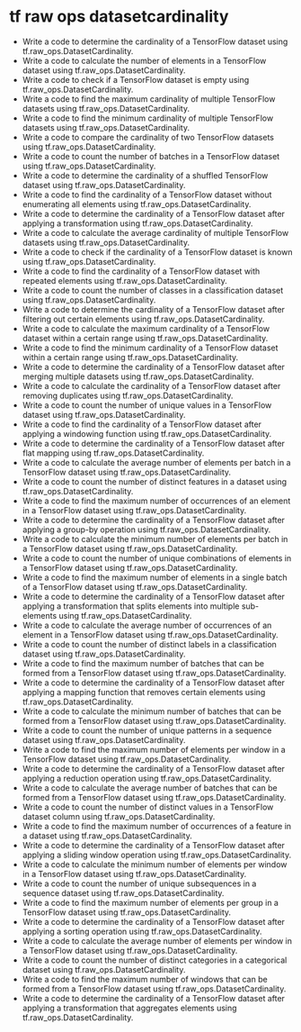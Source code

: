 # tf raw ops datasetcardinality

- Write a code to determine the cardinality of a TensorFlow dataset using tf.raw_ops.DatasetCardinality.
- Write a code to calculate the number of elements in a TensorFlow dataset using tf.raw_ops.DatasetCardinality.
- Write a code to check if a TensorFlow dataset is empty using tf.raw_ops.DatasetCardinality.
- Write a code to find the maximum cardinality of multiple TensorFlow datasets using tf.raw_ops.DatasetCardinality.
- Write a code to find the minimum cardinality of multiple TensorFlow datasets using tf.raw_ops.DatasetCardinality.
- Write a code to compare the cardinality of two TensorFlow datasets using tf.raw_ops.DatasetCardinality.
- Write a code to count the number of batches in a TensorFlow dataset using tf.raw_ops.DatasetCardinality.
- Write a code to determine the cardinality of a shuffled TensorFlow dataset using tf.raw_ops.DatasetCardinality.
- Write a code to find the cardinality of a TensorFlow dataset without enumerating all elements using tf.raw_ops.DatasetCardinality.
- Write a code to determine the cardinality of a TensorFlow dataset after applying a transformation using tf.raw_ops.DatasetCardinality.
- Write a code to calculate the average cardinality of multiple TensorFlow datasets using tf.raw_ops.DatasetCardinality.
- Write a code to check if the cardinality of a TensorFlow dataset is known using tf.raw_ops.DatasetCardinality.
- Write a code to find the cardinality of a TensorFlow dataset with repeated elements using tf.raw_ops.DatasetCardinality.
- Write a code to count the number of classes in a classification dataset using tf.raw_ops.DatasetCardinality.
- Write a code to determine the cardinality of a TensorFlow dataset after filtering out certain elements using tf.raw_ops.DatasetCardinality.
- Write a code to calculate the maximum cardinality of a TensorFlow dataset within a certain range using tf.raw_ops.DatasetCardinality.
- Write a code to find the minimum cardinality of a TensorFlow dataset within a certain range using tf.raw_ops.DatasetCardinality.
- Write a code to determine the cardinality of a TensorFlow dataset after merging multiple datasets using tf.raw_ops.DatasetCardinality.
- Write a code to calculate the cardinality of a TensorFlow dataset after removing duplicates using tf.raw_ops.DatasetCardinality.
- Write a code to count the number of unique values in a TensorFlow dataset using tf.raw_ops.DatasetCardinality.
- Write a code to find the cardinality of a TensorFlow dataset after applying a windowing function using tf.raw_ops.DatasetCardinality.
- Write a code to determine the cardinality of a TensorFlow dataset after flat mapping using tf.raw_ops.DatasetCardinality.
- Write a code to calculate the average number of elements per batch in a TensorFlow dataset using tf.raw_ops.DatasetCardinality.
- Write a code to count the number of distinct features in a dataset using tf.raw_ops.DatasetCardinality.
- Write a code to find the maximum number of occurrences of an element in a TensorFlow dataset using tf.raw_ops.DatasetCardinality.
- Write a code to determine the cardinality of a TensorFlow dataset after applying a group-by operation using tf.raw_ops.DatasetCardinality.
- Write a code to calculate the minimum number of elements per batch in a TensorFlow dataset using tf.raw_ops.DatasetCardinality.
- Write a code to count the number of unique combinations of elements in a TensorFlow dataset using tf.raw_ops.DatasetCardinality.
- Write a code to find the maximum number of elements in a single batch of a TensorFlow dataset using tf.raw_ops.DatasetCardinality.
- Write a code to determine the cardinality of a TensorFlow dataset after applying a transformation that splits elements into multiple sub-elements using tf.raw_ops.DatasetCardinality.
- Write a code to calculate the average number of occurrences of an element in a TensorFlow dataset using tf.raw_ops.DatasetCardinality.
- Write a code to count the number of distinct labels in a classification dataset using tf.raw_ops.DatasetCardinality.
- Write a code to find the maximum number of batches that can be formed from a TensorFlow dataset using tf.raw_ops.DatasetCardinality.
- Write a code to determine the cardinality of a TensorFlow dataset after applying a mapping function that removes certain elements using tf.raw_ops.DatasetCardinality.
- Write a code to calculate the minimum number of batches that can be formed from a TensorFlow dataset using tf.raw_ops.DatasetCardinality.
- Write a code to count the number of unique patterns in a sequence dataset using tf.raw_ops.DatasetCardinality.
- Write a code to find the maximum number of elements per window in a TensorFlow dataset using tf.raw_ops.DatasetCardinality.
- Write a code to determine the cardinality of a TensorFlow dataset after applying a reduction operation using tf.raw_ops.DatasetCardinality.
- Write a code to calculate the average number of batches that can be formed from a TensorFlow dataset using tf.raw_ops.DatasetCardinality.
- Write a code to count the number of distinct values in a TensorFlow dataset column using tf.raw_ops.DatasetCardinality.
- Write a code to find the maximum number of occurrences of a feature in a dataset using tf.raw_ops.DatasetCardinality.
- Write a code to determine the cardinality of a TensorFlow dataset after applying a sliding window operation using tf.raw_ops.DatasetCardinality.
- Write a code to calculate the minimum number of elements per window in a TensorFlow dataset using tf.raw_ops.DatasetCardinality.
- Write a code to count the number of unique subsequences in a sequence dataset using tf.raw_ops.DatasetCardinality.
- Write a code to find the maximum number of elements per group in a TensorFlow dataset using tf.raw_ops.DatasetCardinality.
- Write a code to determine the cardinality of a TensorFlow dataset after applying a sorting operation using tf.raw_ops.DatasetCardinality.
- Write a code to calculate the average number of elements per window in a TensorFlow dataset using tf.raw_ops.DatasetCardinality.
- Write a code to count the number of distinct categories in a categorical dataset using tf.raw_ops.DatasetCardinality.
- Write a code to find the maximum number of windows that can be formed from a TensorFlow dataset using tf.raw_ops.DatasetCardinality.
- Write a code to determine the cardinality of a TensorFlow dataset after applying a transformation that aggregates elements using tf.raw_ops.DatasetCardinality.